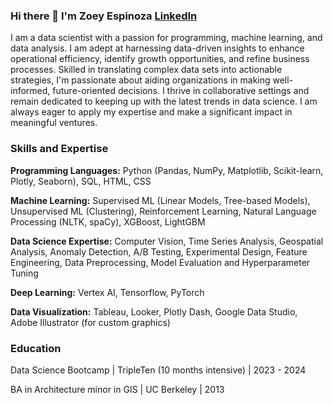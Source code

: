 ### Hi there 👋  I'm Zoey Espinoza <a href="https://www.linkedin.com/in/zoeyvero/"> LinkedIn</a>
I am a data scientist with a passion for programming, machine learning, and data analysis. I am adept at harnessing data-driven insights to enhance operational efficiency, identify growth opportunities, and refine business processes. Skilled in translating complex data sets into actionable strategies, I'm passionate about aiding organizations in making well-informed, future-oriented decisions. I thrive in collaborative settings and remain dedicated to keeping up with the latest trends in data science. I am always eager to apply my expertise and make a significant impact in meaningful ventures.

### Skills and Expertise 
**Programming Languages:** Python (Pandas, NumPy, Matplotlib, Scikit-learn, Plotly, Seaborn), SQL, HTML, CSS

**Machine Learning:** Supervised ML (Linear Models, Tree-based Models), Unsupervised ML (Clustering), Reinforcement Learning, Natural Language Processing (NLTK, spaCy), XGBoost, LightGBM

**Data Science Expertise:** Computer Vision, Time Series Analysis, Geospatial Analysis, Anomaly Detection, A/B Testing, Experimental Design, Feature Engineering, Data Preprocessing, Model Evaluation and Hyperparameter Tuning

**Deep Learning:** Vertex AI, Tensorflow, PyTorch 

**Data Visualization:** Tableau, Looker, Plotly Dash, Google Data Studio, Adobe Illustrator (for custom graphics)

### Education
Data Science Bootcamp	| TripleTen (10 months intensive) | 2023 - 2024


BA in Architecture minor in GIS |	UC Berkeley | 2013



<!--
**zoeyvero/zoeyvero** is a ✨ _special_ ✨ repository because its `README.md` (this file) appears on your GitHub profile.

Here are some ideas to get you started:

- 🔭 I’m currently working on ...
- 🌱 I’m currently learning ...
- 👯 I’m looking to collaborate on ...
- 🤔 I’m looking for help with ...
- 💬 Ask me about ...
- 📫 How to reach me: ...
- 😄 Pronouns: they/them/she
- ⚡ Fun fact: ...
-->
